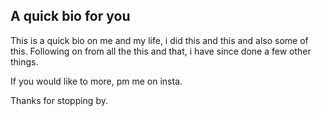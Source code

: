 ## A quick bio for you
This is a quick bio on me and my life, i did this and this and also some of this. Following on from all the this and that, i have since done a few other things. 

If you would like to more, pm me on insta.

Thanks for stopping by.


